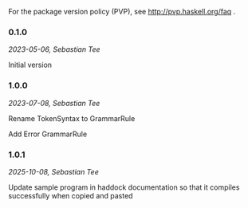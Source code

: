 For the package version policy (PVP), see  http://pvp.haskell.org/faq .

### 0.1.0

_2023-05-06, Sebastian Tee_

Initial version

### 1.0.0

_2023-07-08, Sebastian Tee_

Rename TokenSyntax to GrammarRule

Add Error GrammarRule

### 1.0.1

_2025-10-08, Sebastian Tee_

Update sample program in haddock documentation so that it compiles 
successfully when copied and pasted